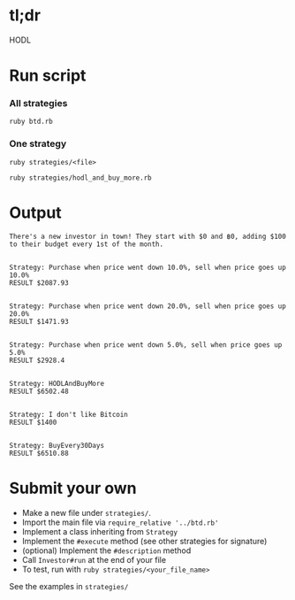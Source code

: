 # tl;dr

HODL

# Run script

### All strategies
```
ruby btd.rb
```

### One strategy
```
ruby strategies/<file>

ruby strategies/hodl_and_buy_more.rb
```

# Output
```
There's a new investor in town! They start with $0 and ฿0, adding $100 to their budget every 1st of the month.


Strategy: Purchase when price went down 10.0%, sell when price goes up 10.0%
RESULT $2087.93


Strategy: Purchase when price went down 20.0%, sell when price goes up 20.0%
RESULT $1471.93


Strategy: Purchase when price went down 5.0%, sell when price goes up 5.0%
RESULT $2928.4


Strategy: HODLAndBuyMore
RESULT $6502.48


Strategy: I don't like Bitcoin
RESULT $1400


Strategy: BuyEvery30Days
RESULT $6510.88
```

# Submit your own
* Make a new file under `strategies/`. 
* Import the main file via `require_relative '../btd.rb'`
* Implement a class inheriting from `Strategy`
* Implement the `#execute` method (see other strategies for signature)
* (optional) Implement the `#description` method
* Call `Investor#run` at the end of your file
* To test, run with `ruby strategies/<your_file_name>`

See the examples in `strategies/`


